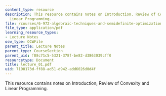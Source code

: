```yaml
---
content_type: resource
description: This resource contains notes on Introduction, Review of Convexity and
  Linear Programming.
file: /courses/6-972-algebraic-techniques-and-semidefinite-optimization-spring-2006/7190173dff88ad51d942add6026d0d4f_lecture_01.pdf
file_type: application/pdf
learning_resource_types:
- Lecture Notes
ocw_type: OCWFile
parent_title: Lecture Notes
parent_type: CourseSection
parent_uid: f88c71c5-5321-378f-be82-d3863039cff0
resourcetype: Document
title: lecture_01.pdf
uid: 7190173d-ff88-ad51-d942-add6026d0d4f
---
```

This resource contains notes on Introduction, Review of Convexity and Linear Programming.

